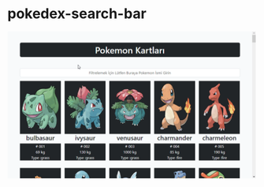 # pokedex-search-bar
 
![Önizleme](https://github.com/AdemAkpinar/pokedex-search-bar/blob/main/Readme.gif)
